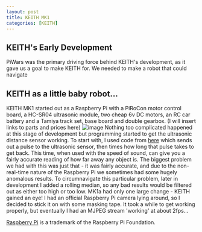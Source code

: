 ```yaml
---
layout: post
title: KEITH MK1
categories: [KEITH]
---
```


## KEITH's Early Development

PiWars was the primary driving force behind KEITH's development, as it gave us a goal to make KEITH for. We needed to make a robot that could navigate 

## KEITH as a little baby robot...

KEITH MK1 started out as a Raspberry Pi with a PiRoCon motor control board, a HC-SR04 ultrasonic module, two cheap 6v DC motors, an RC car battery and a Tamiya track set, base board and double gearbox. (I will insert links to parts and prices here)
![image](http://keiththerobot.uk/images/MK1.JPG "KEITH MK1")
Nothing too complicated happened at this stage of development but programming started to get the ultrasonic distance sensor working. To start with, I used code from <a href="https://github.com/chrisalexander/initio-pirocon-test/blob/master/sonar.py">here</a> which sends out a pulse to the ultrasonic sensor, then times how long that pulse takes to get back. This time, when used with the speed of sound, can give you a fairly accurate reading of how far away any object is.
The biggest problem we had with this was just that - it was fairly accurate, and due to the non-real-time nature of the Raspberry Pi we sometimes had some hugely anomalous results. To circumnavigate this particular problem, later in development I added a rolling median, so any bad results would be filtered out as either too high or too low.
MK1a had only one large change - KEITH gained an eye! I had an official Raspberry Pi camera lying around, so I decided to stick it on with some masking tape. It took a while to get working properly, but eventually I had an MJPEG stream 'working' at about 2fps...


<a href="http://www.raspberrypi.org">Raspberry Pi</a> is a trademark of the Raspberry Pi Foundation.

